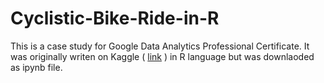 # Cyclistic-Bike-Ride-in-R
This is a case study for Google Data Analytics Professional Certificate. It was originally writen on Kaggle ( [link](https://www.kaggle.com/code/gunjanbasra/cyclistic-bike-ride-case-study) ) in R language but was downlaoded as ipynb file.
